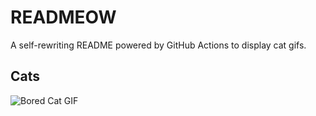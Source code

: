 # READMEOW

A self-rewriting README powered by GitHub Actions to display cat gifs.

## Cats

![Bored Cat GIF](https://media0.giphy.com/media/mlvseq9yvZhba/200.gif?cid=9acd02daz9d8x7c5xiyfj62tjonhfl8pt4f1uccc9r2u4i2a&ep=v1_gifs_search&rid=200.gif&ct=g)
